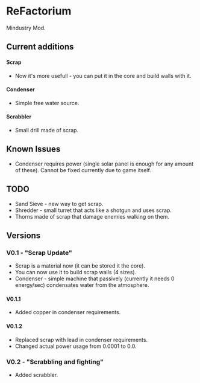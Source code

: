 # ReFactorium
Mindustry Mod.
## Current additions
#### Scrap
* Now it's more usefull - you can put it in the core and build walls with it.
#### Condenser
* Simple free water source.
#### Scrabbler
* Small drill made of scrap.
## Known Issues
* Condenser requires power (single solar panel is enough for any amount of these). Cannot be fixed currently due to game itself.
## TODO
* Sand Sieve - new way to get scrap.
* Shredder - small turret that acts like a shotgun and uses scrap.
* Thorns made of scrap that damage enemies walking on them.
## Versions
### V0.1 - "Scrap Update"
* Scrap is a material now (it can be stored it the core).
* You can now use it to build scrap walls (4 sizes).
* Condenser - simple machine that passively (currently it needs 0 energy/sec) condensates water from the atmosphere.
#### V0.1.1
* Added copper in condenser requirements.
#### V0.1.2
* Replaced scrap with lead in condenser requirements.
* Changed actual power usage from 0.0001 to 0.0.
### V0.2 - "Scrabbling and fighting"
* Added scrabbler.
